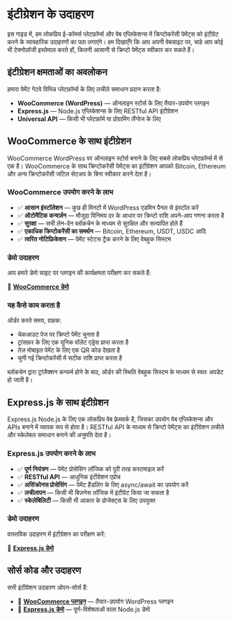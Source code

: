 # इंटीग्रेशन के उदाहरण

इस गाइड में, हम लोकप्रिय ई-कॉमर्स प्लेटफ़ॉर्म्स और वेब एप्लिकेशन्स में क्रिप्टोकरेंसी पेमेंट्स को इंटीग्रेट करने के व्यावहारिक उदाहरणों का पता लगाएंगे। हम दिखाएँगे कि आप अपनी वेबसाइट पर, चाहे आप कोई भी टेक्नोलॉजी इस्तेमाल करते हों, कितनी आसानी से क्रिप्टो पेमेंट्स स्वीकार कर सकते हैं।

## इंटीग्रेशन क्षमताओं का अवलोकन

हमारा पेमेंट गेटवे विभिन्न प्लेटफ़ॉर्म्स के लिए लचीले समाधान प्रदान करता है:

- **WooCommerce (WordPress)** — ऑनलाइन स्टोर्स के लिए तैयार-उपयोग प्लगइन
- **Express.js** — Node.js एप्लिकेशन्स के लिए RESTful API इंटीग्रेशन
- **Universal API** — किसी भी प्लेटफ़ॉर्म या प्रोग्रामिंग लैंग्वेज के लिए

## WooCommerce के साथ इंटीग्रेशन

WooCommerce WordPress पर ऑनलाइन स्टोर्स बनाने के लिए सबसे लोकप्रिय प्लेटफ़ॉर्म्स में से एक है। WooCommerce के साथ क्रिप्टोकरेंसी पेमेंट्स का इंटीग्रेशन आपको Bitcoin, Ethereum और अन्य क्रिप्टोकरेंसी जटिल सेटअप के बिना स्वीकार करने देता है।

### WooCommerce उपयोग करने के लाभ

- ✅ **आसान इंस्टॉलेशन** — कुछ ही मिनटों में WordPress एडमिन पैनल से इंस्टॉल करें
- ✅ **ऑटोमैटिक कन्वर्ज़न** — मौजूदा विनिमय दर के आधार पर क्रिप्टो राशि अपने-आप गणना करता है
- ✅ **सुरक्षा** — सभी लेन-देन ब्लॉकचेन के माध्यम से सुरक्षित और सत्यापित होते हैं
- ✅ **एकाधिक क्रिप्टोकरेंसी का समर्थन** — Bitcoin, Ethereum, USDT, USDC आदि
- ✅ **त्वरित नोटिफ़िकेशन** — पेमेंट स्टेटस ट्रैक करने के लिए वेबहुक सिस्टम

### डेमो उदाहरण

आप हमारे डेमो साइट पर प्लगइन की कार्यक्षमता परीक्षण कर सकते हैं:

🔗 **[WooCommerce डेमो](https://woocommerce.dv-net.store/)**

### यह कैसे काम करता है

ऑर्डर करते समय, ग्राहक:
- चेकआउट पेज पर क्रिप्टो पेमेंट चुनता है
- ट्रांसफ़र के लिए एक यूनिक वॉलेट एड्रेस प्राप्त करता है
- तेज़ मोबाइल पेमेंट के लिए एक QR कोड देखता है
- चुनी गई क्रिप्टोकरेंसी में सटीक राशि प्राप्त करता है

ब्लॉकचेन द्वारा ट्रांज़ैक्शन कन्फर्म होने के बाद, ऑर्डर की स्थिति वेबहुक सिस्टम के माध्यम से स्वतः अपडेट हो जाती है।

## Express.js के साथ इंटीग्रेशन

Express.js Node.js के लिए एक लोकप्रिय वेब फ़्रेमवर्क है, जिसका उपयोग वेब एप्लिकेशन्स और APIs बनाने में व्यापक रूप से होता है। RESTful API के माध्यम से क्रिप्टो पेमेंट्स का इंटीग्रेशन लचीले और स्केलेबल समाधान बनाने की अनुमति देता है।

### Express.js उपयोग करने के लाभ

- ✅ **पूर्ण नियंत्रण** — पेमेंट प्रोसेसिंग लॉजिक को पूरी तरह कस्टमाइज़ करें
- ✅ **RESTful API** — आधुनिक इंटीग्रेशन एप्रोच
- ✅ **असिंक्रोनस प्रोसेसिंग** — पेमेंट हैंडलिंग के लिए async/await का उपयोग करें
- ✅ **लचीलापन** — किसी भी बिज़नेस लॉजिक में इंटीग्रेट किया जा सकता है
- ✅ **स्केलेबिलिटी** — किसी भी आकार के प्रोजेक्ट्स के लिए उपयुक्त

### डेमो उदाहरण

वास्तविक उदाहरण में इंटीग्रेशन का परीक्षण करें:

🔗 **[Express.js डेमो](https://express.dv-net.store/)**

## सोर्स कोड और उदाहरण

सभी इंटीग्रेशन उदाहरण ओपन-सोर्स हैं:

- 🛒 **[WooCommerce प्लगइन](https://github.com/dv-net/dv-woocommerce)** — तैयार-उपयोग WordPress प्लगइन
- 🚀 **[Express.js डेमो](https://github.com/dv-net/dv-net-js-client-demo)** — पूर्ण-विशेषताओं वाला Node.js डेमो